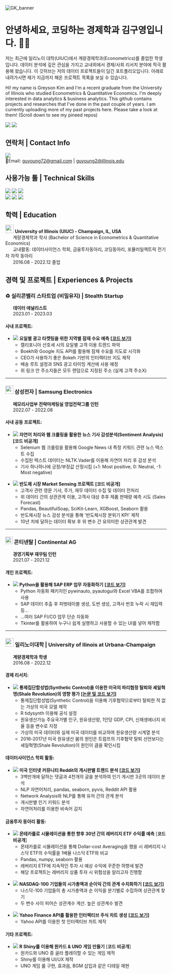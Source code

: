 ![GK_banner](https://user-images.githubusercontent.com/79275984/230888469-839a837d-9a3c-4d7f-9e83-4bc51c058fae.png)

# 안녕하세요, 코딩하는 경제학과 김구영입니다. 🦜🌴
저는 최근에 일리노이 대학(UIUC)에서 계량경제학과(Econometrics)를 졸업한 학생입니다. 데이터 분석에 깊은 관심을 가지고 교내외에서 경제/사회 리서치 분야에 적극 활용해 왔습니다. 이 깃허브는 저의 데이터 프로젝트들이 담긴 포트폴리오입니다. 아래로 내려가시면 제가 지금까지 해온 프로젝트 목록을 보실 수 있습니다.

Hi! my name is Greyson Kim and I'm a recent graduate from the University of Illinois who studied Econometrics & Quantitative Economics. I'm deeply interested in data analytics & business analytics. This github contains projects and researches that I've done in the past couple of years. I am currently uploading more of my past projects here. Please take a look at them! (Scroll down to see my pineed repos)<br>

<img src="https://github-readme-stats-git-masterrstaa-rickstaa.vercel.app/api?username=guyoung72&theme=tokyonight" />

<img src="https://hits.seeyoufarm.com/api/count/incr/badge.svg?url=https%3A%2F%2Fgithub.com%2F{guyoung72}1212%2Fhit-counter" />

## 연락처 | Contact Info
<a href="https://www.linkedin.com/in/greysonkim" target="_blank"><img src="https://img.shields.io/badge/LinkedIn-0077B5?style=for-the-badge&logo=linkedin&logoColor=white"/></a>
  <br>
📧Email: guyoung72@gmail.com | guyoung2@illinois.edu
<br>
## 사용가능 툴 | Technical Skills
<img src="https://img.shields.io/badge/Python-FFD43B?style=for-the-badge&logo=python&logoColor=blue"> <img src="https://img.shields.io/badge/R-276DC3?style=for-the-badge&logo=r&logoColor=white"> <img src="https://img.shields.io/badge/MySQL-005C84?style=for-the-badge&logo=mysql&logoColor=white"> <br>
<img src="https://img.shields.io/badge/Tableau-E97627?style=for-the-badge&logo=Tableau&logoColor=white"> <img src="https://img.shields.io/badge/PowerBI-F2C811?style=for-the-badge&logo=Power%20BI&logoColor=white"> <img src="https://img.shields.io/badge/SAP-0FAAFF?style=for-the-badge&logo=sap&logoColor=white">

## 학력 | Education
<img src="https://user-images.githubusercontent.com/79275984/218247949-2813cf39-a64c-46aa-b0e6-aaea66e52cf4.png" width="26"> **University of Illinois (UIUC) - Champaign, IL, USA**<br>
&nbsp;&nbsp;&nbsp;&nbsp;&nbsp;&nbsp;계량경제학과 학사 (Bachelor of Science in Econometrics & Quantitative Economics)<br>
&nbsp;&nbsp;&nbsp;&nbsp;&nbsp;&nbsp;교내활동: 데이터사이언스 학회, 금융투자동아리, 코딩동아리, 포뮬러일렉트릭 전기차 자작 동아리<br>
&nbsp;&nbsp;&nbsp;&nbsp;&nbsp;&nbsp;2016.08 - 2022.12 졸업<br>

## 경력 및 프로젝트 | Experiences & Projects
### ♻️ 실리콘밸리 스타트업 (비밀유지) | Stealth Startup<br>
&nbsp;&nbsp;&nbsp;&nbsp;&nbsp;&nbsp;**데이터 애널리스트**<br>
&nbsp;&nbsp;&nbsp;&nbsp;&nbsp;&nbsp;2023.01 - 2023.03

#### 사내 프로젝트:
- <img src="https://img.shields.io/badge/Python-FFD43B?style=for-the-badge&logo=python&logoColor=blue"> **요일별 광고 타켓팅을 위한 지역별 잠재 수요 예측**
[**[코드 보기]**](https://github.com/guyoung72/Market-cap-and-net-income-correlation)
  - 캘리포니아 산호세 시의 요일별 고객 이용 트렌드 파악
  - Boekh와 Google 지도 API를 활용해 잠재 수요를 지도로 시각화
  - CEO가 사용하기 좋은 Bokeh 기반의 인터렉티브 지도 제작
  - 배송 루트 설정과 SNS 광고 타이밍 계산에 사용 예정
  - 위 링크 안 주소지들은 모두 랜덤으로 지정된 주소 (실제 고객 주소X)

---

### <img src="https://user-images.githubusercontent.com/79275984/218220827-41269060-d467-4eec-93f9-a15a5461a2e6.png" width="25"> 삼성전자 | Samsung Electronics<br>
&nbsp;&nbsp;&nbsp;&nbsp;&nbsp;&nbsp;**메모리사업부 전략마케팅실 영업전략그룹 인턴**<br>
&nbsp;&nbsp;&nbsp;&nbsp;&nbsp;&nbsp;2022.07 - 2022.08

#### 사내 공동 프로젝트:
- <img src="https://img.shields.io/badge/Python-FFD43B?style=for-the-badge&logo=python&logoColor=blue"> **자연어 처리와 웹 크롤링을 활용한 뉴스 기사 감성분석(Sentiment Analysis)**
**[코드 비공개]**
  - Selenium 웹 크롤링을 활용해 Google News 내 특정 키워드 관련 뉴스 텍스트 수집
  - 수집된 텍스트 데이터는 NLTK.Vader를 이용해 자연어 처리 후 감성 분석
  - 기사 하나하나에 긍정/부정값 산정시킴 (+1: Most positive, 0: Neutral, -1: Most negative)<br><br>
- <img src="https://img.shields.io/badge/Python-FFD43B?style=for-the-badge&logo=python&logoColor=blue"> **반도체 시장 Market Sensing 프로젝트**
**[코드 비공개]**
  - 고객사 관련 영문 기사, 주가, 재무 데이터 수집 및 데이터 전처리
  - 위 데이터 간의 상관관계 이용, 고객사 대상 추후 제품 판매량 예측 시도 (Sales Forecast)
  - Pandas, BeautifulSoap, SciKit-Learn, XGBoost, Seaborn 활용
  - 반도체시장 뉴스 감성 분석을 통해 '반도체시장 분위기 KPI' 제작
  - 10년 치에 달하는 데이터 확보 후 위 변수 간 유의미한 상관관계 발견

---

### <img src="https://user-images.githubusercontent.com/79275984/218221656-6282a15e-7f25-46e7-9aa7-83e9cefc7b68.png" width="23"> 콘티넨탈 | Continental AG<br>
&nbsp;&nbsp;&nbsp;&nbsp;&nbsp;&nbsp;**경영기획부 재무팀 인턴**<br>
&nbsp;&nbsp;&nbsp;&nbsp;&nbsp;&nbsp;2021.07 - 2021.12<br>

#### 개인 프로젝트:
- <img src="https://img.shields.io/badge/Python-FFD43B?style=for-the-badge&logo=python&logoColor=blue"> **Python을 활용해 SAP ERP 업무 자동화하기**
[**[코드 보기]**](https://github.com/guyoung72/SAP-Task-Automation-using-Python)
  - Python 자동화 패키지인 pywinauto, pyautogui와 Excel VBA를 조합하여 사용
  - SAP 데이터 추출 후 피벗테이블 생성, 도번 생성, 고객사 번호 누락 시 재입력 등...
  - ...여러 SAP FI/CO 업무 단순 자동화
  - Tkinter를 활용하여 누구나 쉽게 실행하고 사용할 수 있는 UI를 넣어 제작함
---

### <img src="https://user-images.githubusercontent.com/79275984/218247949-2813cf39-a64c-46aa-b0e6-aaea66e52cf4.png" width="26"> 일리노이대학 | University of Ilinois at Urbana-Champaign<br>
&nbsp;&nbsp;&nbsp;&nbsp;&nbsp;&nbsp;**계량경제학과 학생**<br>
&nbsp;&nbsp;&nbsp;&nbsp;&nbsp;&nbsp;2016.08 - 2022.12<br>
#### **경제 리서치:**
- <img src="https://img.shields.io/badge/R-276DC3?style=for-the-badge&logo=r&logoColor=white"> **통제집단합성법(Synthetic Control)을 이용한 미국의 파리협정 탈퇴와 셰일혁명(Shale Revolution)의 영향 평가** [**[논문 및 코드 보기]**](https://github.com/guyoung72/Impact-Assessment-of-US-Withdrawl-from-Paris-Agreement)
  - 통제집단합성법(Synthetic Control)을 이용해 기후협약으로부터 탈퇴한 적 없는 가상의 미국 모델 제작
  - R tidysynth 이용해 공식 설정
  - 원유생산가능 주요국가별 인구, 원유생산량, 1인당 GDP, CPI, 신재생에너지 비율 등을 변수로 지정
  - 가상의 미국 데이터와 실제 미국 데이터를 비교하여 원유생산량 시계열 분석
  - 2016-2017년 미국 원유생산 붐의 원인은 트럼프의 기후협약 탈퇴 선언보다는 셰일혁명(Shale Revolution)이 원인이 큼을 확인시킴

#### 데이터사이언스 학회 활동:
- <img src="https://img.shields.io/badge/Python-FFD43B?style=for-the-badge&logo=python&logoColor=blue"> **미국 인터넷 커뮤니티 Reddit의 게시판별 트렌드 분석**
[**[코드 보기]**](https://github.com/guyoung72/Political-Sentiment-Analysis_Reddit)
  - 3백만개에 달하는 댓글과 4천개의 글을 분석하여 인기 게시판 3곳의 데이터 분석 
  - NLP 자연어처리, pandas, seaborn, pyvis, Reddit API 활용
  - Network Analysis와 NLP를 통해 유저 간의 관계 분석
  - 게시판별 인기 키워드 분석
  - 자연어처리를 이용한 비속어 감지

#### 금융투자 동아리 활동:
- <img src="https://img.shields.io/badge/Python-FFD43B?style=for-the-badge&logo=python&logoColor=blue"> **몬테카를로 시뮬레이션을 통한 향후 30년 간의 레버리지 ETF 수익률 예측** [**코드 비공개**]
  - 몬테카를로 시뮬레이션을 통해 Dollar-cost Averaging을 했을 시 레버리지 나스닥 ETF의 수익률을 1배율 나스닥 ETF와 비교
  - Pandas, numpy, seaborn 활용
  - 레버리지 ETF에 지속적인 투자 시 예상 수익에 꾸준한 하향세 발견
  - 해당 프로젝트는 레버리지 상품 투자 시 위험성을 알리고자 진행함<br><br>
- <img src="https://img.shields.io/badge/Python-FFD43B?style=for-the-badge&logo=python&logoColor=blue"> **NASDAQ-100 기업들의 시가총액과 순이익 간의 관계 수치화하기**
[**[코드 보기]**](https://github.com/guyoung72/Market-cap-and-net-income-correlation)
  - 나스닥-100 기업들의 총 시가총액과 순 이익을 분기별로 수집하여 상관관계 찾기
  - 두 변수 사이 피어슨 상관계수 계산. 높은 상관계수 발견 <br><br>
- <img src="https://img.shields.io/badge/Python-FFD43B?style=for-the-badge&logo=python&logoColor=blue"> **Yahoo Finance API를 활용한 인터렉티브 주식 차트 생성**
[**[코드 보기]**](https://github.com/guyoung72/Stock-Interactive-Visualizer)
  - Yahoo API를 이용한 첫 인터렉티브 차트 제작

#### 기타 프로젝트:
- <img src="https://img.shields.io/badge/R-276DC3?style=for-the-badge&logo=r&logoColor=white"> **R Shiny를 이용해 원카드 & UNO 게임 만들기** [**코드 비공개**]
  - 원카드와 UNO 중 골라 플레이할 수 있는 게임 제작
  - Shiny를 이용해 UI/UX 제작
  - UNO 게임 룰 구현, 효과음, BGM 삽입과 같은 디테일 재현
